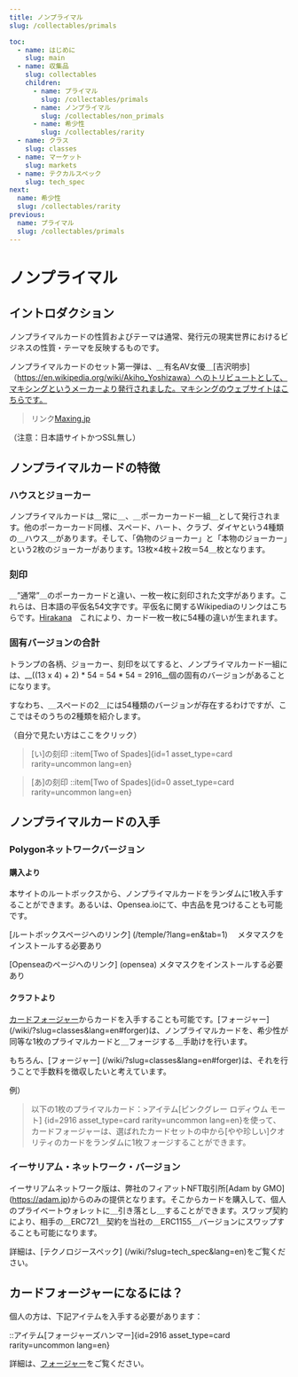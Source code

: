 ```yaml
---
title: ノンプライマル
slug: /collectables/primals

toc:
  - name: はじめに
    slug: main
  - name: 収集品
    slug: collectables
    children:
      - name: プライマル
        slug: /collectables/primals
      - name: ノンプライマル
        slug: /collectables/non_primals
      - name: 希少性
        slug: /collectables/rarity
  - name: クラス
    slug: classes
  - name: マーケット
    slug: markets
  - name: テクカルスペック
    slug: tech_spec
next:
  name: 希少性
  slug: /collectables/rarity
previous:
  name: プライマル
  slug: /collectables/primals
---
```

# ノンプライマル

## イントロダクション
ノンプライマルカードの性質およびテーマは通常、発行元の現実世界におけるビジネスの性質・テーマを反映するものです。

ノンプライマルカードのセット第一弾は、＿有名AV女優＿[吉沢明歩]（https://en.wikipedia.org/wiki/Akiho_Yoshizawa）へのトリビュートとして、マキシングというメーカーより発行されました。マキシングのウェブサイトはこちらです。

> リンク[Maxing.jp](http://www.maxing.jp/top/)　

（注意：日本語サイトかつSSL無し）

## ノンプライマルカードの特徴

### ハウスとジョーカー

ノンプライマルカードは＿常に＿、＿ポーカーカード一組＿として発行されます。他のポーカーカード同様、スペード、ハート、クラブ、ダイヤという4種類の＿ハウス＿があります。そして、「偽物のジョーカー」と「本物のジョーカー」という2枚のジョーカーがあります。13枚×4枚＋2枚＝54＿枚となります。

### 刻印
＿”通常”＿のポーカーカードと違い、一枚一枚に刻印された文字があります。これらは、日本語の平仮名54文字です。平仮名に関するWikipediaのリンクはこちらです。[Hirakana](https://en.wikipedia.org/wiki/Hiragana)　これにより、カード一枚一枚に54種の違いが生まれます。

### 固有バージョンの合計
トランプの各柄、ジョーカー、刻印を以てすると、ノンプライマルカード一組には、__((13 x 4) + 2) * 54 = 54 * 54 = 2916__個の固有のバージョンがあることになります。

すなわち、＿スペードの2＿には54種類のバージョンが存在するわけですが、ここではそのうちの2種類を紹介します。

（自分で見たい方はここをクリック）

> [い]の刻印
> ::item[Two of Spades]{id=1 asset_type=card rarity=uncommon lang=en}

> [あ]の刻印
> ::item[Two of Spades]{id=0 asset_type=card rarity=uncommon lang=en}

## ノンプライマルカードの入手

### Polygonネットワークバージョン

#### 購入より
本サイトのルートボックスから、ノンプライマルカードをランダムに1枚入手することができます。あるいは、Opensea.ioにて、中古品を見つけることも可能です。

[ルートボックスページへのリンク] (/temple/?lang=en&tab=1)　
メタマスクをインストールする必要あり

[Openseaのページへのリンク] (opensea)
メタマスクをインストールする必要あり

#### クラフトより
[カードフォージャー](/wiki/?slug=classes&lang=en#forger)からカードを入手することも可能です。[フォージャー] (/wiki/?slug=classes&lang=en#forger)は、ノンプライマルカードを、希少性が同等な1枚のプライマルカードと＿フォージする＿手助けを行います。

もちろん、[フォージャー] (/wiki/?slug=classes&lang=en#forger)は、それを行うことで手数料を徴収したいと考えています。



例）
>以下の1枚のプライマルカード：>アイテム[ピンクグレー ロディウム モート] {id=2916 asset_type=card rarity=uncommon lang=en}を使って、
>カードフォージャーは、選ばれたカードセットの中から[やや珍しい]クオリティのカードをランダムに1枚フォージすることができます。


### イーサリアム・ネットワーク・バージョン
イーサリアムネットワーク版は、弊社のフィアットNFT取引所[Adam by GMO] (https://adam.jp)からのみの提供となります。そこからカードを購入して、個人のプライベートウォレットに＿引き落とし＿することができます。スワップ契約により、相手の＿ERC721＿契約を当社の＿ERC1155＿バージョンにスワップすることも可能になります。


詳細は、[テクノロジースペック] (/wiki/?slug=tech_spec&lang=en)をご覧ください。

## カードフォージャーになるには？
個人の方は、下記アイテムを入手する必要があります：

::アイテム[フォージャーズハンマー]{id=2916 asset_type=card rarity=uncommon lang=en} 

詳細は、[フォージャー](/wiki/?slug=classes&lang=en#forger)をご覧ください。	
